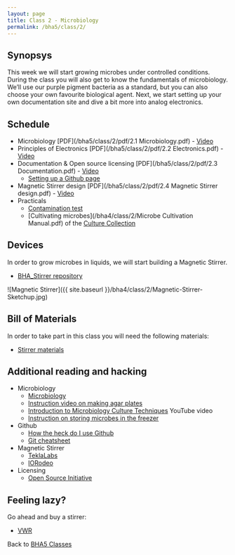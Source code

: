 ```yaml
---
layout: page
title: Class 2 - Microbiology
permalink: /bha5/class/2/
---
```


## Synopsys

This week we will start growing microbes under controlled conditions. During the class you will also get to know the fundamentals of microbiology. We’ll use our purple pigment bacteria as a standard, but you can also choose your own favourite biological agent. Next, we start setting up your own documentation site and dive a bit more into analog electronics.

## Schedule

* Microbiology [PDF](/bha5/class/2/pdf/2.1 Microbiology.pdf) - [Video](https://vimeo.com/254400196)
* Principles of Electronics [PDF](/bha5/class/2/pdf/2.2 Electronics.pdf) - [Video](https://vimeo.com/254403525)
* Documentation & Open source licensing [PDF](/bha5/class/2/pdf/2.3 Documentation.pdf) - [Video](https://vimeo.com/254406340)
  * [Setting up a Github page](https://github.com/BioHackAcademy/BHA_DocumentationSite)
* Magnetic Stirrer design [PDF](/bha5/class/2/pdf/2.4 Magnetic Stirrer design.pdf) - [Video](https://vimeo.com/254408381)
* Practicals
  * [Contamination test](/bha5/class/2/contamination-test/)
  * [Cultivating microbes](/bha4/class/2/Microbe Cultivation Manual.pdf) of the [Culture Collection](/bha5/organisms/)
  

## Devices

In order to grow microbes in liquids, we will start building a Magnetic Stirrer.

* [BHA_Stirrer repository](https://github.com/BioHackAcademy/BHA_Stirrer)

![Magnetic Stirrer]({{ site.baseurl }}/bha4/class/2/Magnetic-Stirrer-Sketchup.jpg)

## Bill of Materials

In order to take part in this class you will need the following materials:

* [Stirrer materials](https://github.com/BioHackAcademy/BHA_Stirrer/blob/master/BoM.md)

## Additional reading and hacking

* Microbiology
  * [Microbiology](http://education-portal.com/academy/course/microbiology-course.html)
  * [Instruction video on making agar plates](https://vimeo.com/193707826)
  * [Introduction to Microbiology Culture Techniques](https://www.youtube.com/watch?v=Et1v8EQP10U) YouTube video
  * [Instruction on storing microbes in the freezer](https://www.youtube.com/watch?v=sxJmmpaOvNU)
* Github
  * [How the heck do I use Github](http://lifehacker.com/5983680/how-the-heck-do-i-use-github)
  * [Git cheatsheet](http://rogerdudler.github.io/git-guide/)
* Magnetic Stirrer
  * [TeklaLabs](http://www.teklalabs.org/magnetic-stirrer/)
  * [IORodeo](http://www.iorodeo.com/content/desktop-stir-plate-kit)
* Licensing
  * [Open Source Initiative](https://opensource.org/licenses/category)

## Feeling lazy?

Go ahead and buy a stirrer:

* [VWR](https://us.vwr.com/store/catalog/category.jsp?id=597830)

Back to [BHA5 Classes](/bha5/classes/)
